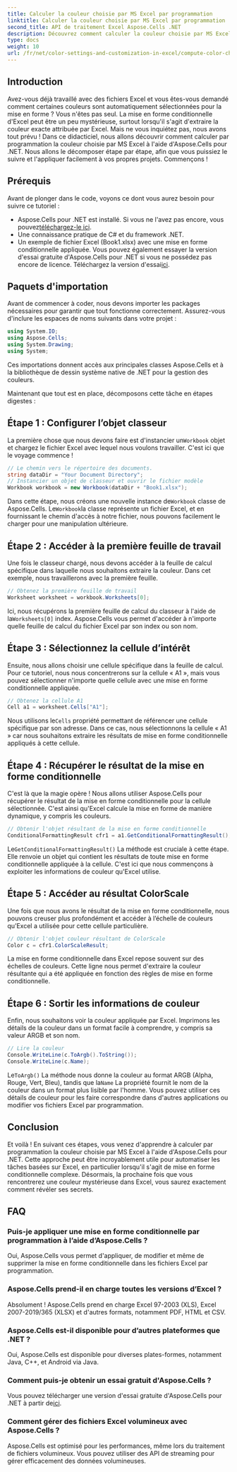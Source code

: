 ```yaml
---
title: Calculer la couleur choisie par MS Excel par programmation
linktitle: Calculer la couleur choisie par MS Excel par programmation
second_title: API de traitement Excel Aspose.Cells .NET
description: Découvrez comment calculer la couleur choisie par MS Excel à l'aide d'Aspose.Cells pour .NET. Suivez ce guide étape par étape pour accéder à la couleur de mise en forme conditionnelle d'Excel par programmation.
type: docs
weight: 10
url: /fr/net/color-settings-and-customization-in-excel/compute-color-chosen-by-ms-excel/
---
```

## Introduction
Avez-vous déjà travaillé avec des fichiers Excel et vous êtes-vous demandé comment certaines couleurs sont automatiquement sélectionnées pour la mise en forme ? Vous n'êtes pas seul. La mise en forme conditionnelle d'Excel peut être un peu mystérieuse, surtout lorsqu'il s'agit d'extraire la couleur exacte attribuée par Excel. Mais ne vous inquiétez pas, nous avons tout prévu ! Dans ce didacticiel, nous allons découvrir comment calculer par programmation la couleur choisie par MS Excel à l'aide d'Aspose.Cells pour .NET. Nous allons le décomposer étape par étape, afin que vous puissiez le suivre et l'appliquer facilement à vos propres projets. Commençons !
## Prérequis
Avant de plonger dans le code, voyons ce dont vous aurez besoin pour suivre ce tutoriel :
-  Aspose.Cells pour .NET est installé. Si vous ne l'avez pas encore, vous pouvez[téléchargez-le ici](https://releases.aspose.com/cells/net/).
- Une connaissance pratique de C# et du framework .NET.
- Un exemple de fichier Excel (Book1.xlsx) avec une mise en forme conditionnelle appliquée.
Vous pouvez également essayer la version d'essai gratuite d'Aspose.Cells pour .NET si vous ne possédez pas encore de licence. Téléchargez la version d'essai[ici](https://releases.aspose.com/).
## Paquets d'importation
Avant de commencer à coder, nous devons importer les packages nécessaires pour garantir que tout fonctionne correctement. Assurez-vous d'inclure les espaces de noms suivants dans votre projet :
```csharp
using System.IO;
using Aspose.Cells;
using System.Drawing;
using System;
```
Ces importations donnent accès aux principales classes Aspose.Cells et à la bibliothèque de dessin système native de .NET pour la gestion des couleurs.

Maintenant que tout est en place, décomposons cette tâche en étapes digestes :
## Étape 1 : Configurer l’objet classeur
 La première chose que nous devons faire est d'instancier un`Workbook` objet et chargez le fichier Excel avec lequel nous voulons travailler. C'est ici que le voyage commence !
```csharp
// Le chemin vers le répertoire des documents.
string dataDir = "Your Document Directory";
// Instancier un objet de classeur et ouvrir le fichier modèle
Workbook workbook = new Workbook(dataDir + "Book1.xlsx");
```
 Dans cette étape, nous créons une nouvelle instance de`Workbook` classe de Aspose.Cells. Le`Workbook`la classe représente un fichier Excel, et en fournissant le chemin d'accès à notre fichier, nous pouvons facilement le charger pour une manipulation ultérieure.
## Étape 2 : Accéder à la première feuille de travail
Une fois le classeur chargé, nous devons accéder à la feuille de calcul spécifique dans laquelle nous souhaitons extraire la couleur. Dans cet exemple, nous travaillerons avec la première feuille.
```csharp
// Obtenez la première feuille de travail
Worksheet worksheet = workbook.Worksheets[0];
```
 Ici, nous récupérons la première feuille de calcul du classeur à l'aide de la`Worksheets[0]` index. Aspose.Cells vous permet d'accéder à n'importe quelle feuille de calcul du fichier Excel par son index ou son nom.
## Étape 3 : Sélectionnez la cellule d’intérêt
Ensuite, nous allons choisir une cellule spécifique dans la feuille de calcul. Pour ce tutoriel, nous nous concentrerons sur la cellule « A1 », mais vous pouvez sélectionner n'importe quelle cellule avec une mise en forme conditionnelle appliquée.
```csharp
// Obtenez la cellule A1
Cell a1 = worksheet.Cells["A1"];
```
 Nous utilisons le`Cells` propriété permettant de référencer une cellule spécifique par son adresse. Dans ce cas, nous sélectionnons la cellule « A1 » car nous souhaitons extraire les résultats de mise en forme conditionnelle appliqués à cette cellule.
## Étape 4 : Récupérer le résultat de la mise en forme conditionnelle
C'est là que la magie opère ! Nous allons utiliser Aspose.Cells pour récupérer le résultat de la mise en forme conditionnelle pour la cellule sélectionnée. C'est ainsi qu'Excel calcule la mise en forme de manière dynamique, y compris les couleurs.
```csharp
// Obtenir l'objet résultant de la mise en forme conditionnelle
ConditionalFormattingResult cfr1 = a1.GetConditionalFormattingResult();
```
 Le`GetConditionalFormattingResult()` La méthode est cruciale à cette étape. Elle renvoie un objet qui contient les résultats de toute mise en forme conditionnelle appliquée à la cellule. C'est ici que nous commençons à exploiter les informations de couleur qu'Excel utilise.
## Étape 5 : Accéder au résultat ColorScale
Une fois que nous avons le résultat de la mise en forme conditionnelle, nous pouvons creuser plus profondément et accéder à l’échelle de couleurs qu’Excel a utilisée pour cette cellule particulière.
```csharp
// Obtenir l'objet couleur résultant de ColorScale
Color c = cfr1.ColorScaleResult;
```
La mise en forme conditionnelle dans Excel repose souvent sur des échelles de couleurs. Cette ligne nous permet d'extraire la couleur résultante qui a été appliquée en fonction des règles de mise en forme conditionnelle.
## Étape 6 : Sortir les informations de couleur
Enfin, nous souhaitons voir la couleur appliquée par Excel. Imprimons les détails de la couleur dans un format facile à comprendre, y compris sa valeur ARGB et son nom.
```csharp
// Lire la couleur
Console.WriteLine(c.ToArgb().ToString());
Console.WriteLine(c.Name);
```
 Le`ToArgb()` La méthode nous donne la couleur au format ARGB (Alpha, Rouge, Vert, Bleu), tandis que la`Name` La propriété fournit le nom de la couleur dans un format plus lisible par l'homme. Vous pouvez utiliser ces détails de couleur pour les faire correspondre dans d'autres applications ou modifier vos fichiers Excel par programmation.

## Conclusion
Et voilà ! En suivant ces étapes, vous venez d'apprendre à calculer par programmation la couleur choisie par MS Excel à l'aide d'Aspose.Cells pour .NET. Cette approche peut être incroyablement utile pour automatiser les tâches basées sur Excel, en particulier lorsqu'il s'agit de mise en forme conditionnelle complexe. Désormais, la prochaine fois que vous rencontrerez une couleur mystérieuse dans Excel, vous saurez exactement comment révéler ses secrets.
## FAQ
### Puis-je appliquer une mise en forme conditionnelle par programmation à l’aide d’Aspose.Cells ?
Oui, Aspose.Cells vous permet d'appliquer, de modifier et même de supprimer la mise en forme conditionnelle dans les fichiers Excel par programmation.
### Aspose.Cells prend-il en charge toutes les versions d’Excel ?
Absolument ! Aspose.Cells prend en charge Excel 97-2003 (XLS), Excel 2007-2019/365 (XLSX) et d'autres formats, notamment PDF, HTML et CSV.
### Aspose.Cells est-il disponible pour d’autres plateformes que .NET ?
Oui, Aspose.Cells est disponible pour diverses plates-formes, notamment Java, C++, et Android via Java.
### Comment puis-je obtenir un essai gratuit d'Aspose.Cells ?
 Vous pouvez télécharger une version d'essai gratuite d'Aspose.Cells pour .NET à partir de[ici](https://releases.aspose.com/).
### Comment gérer des fichiers Excel volumineux avec Aspose.Cells ?
Aspose.Cells est optimisé pour les performances, même lors du traitement de fichiers volumineux. Vous pouvez utiliser des API de streaming pour gérer efficacement des données volumineuses.